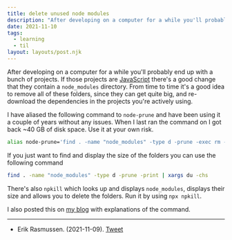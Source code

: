```yaml
---
title: delete unused node modules
description: "After developing on a computer for a while you'll probably end up with a bunch of projects"
date: 2021-11-10
tags:
  - learning
  - til
layout: layouts/post.njk
---
```


After developing on a computer for a while you'll probably end up with a bunch of projects. If those projects are [JavaScript](/posts/javascript) there's a good change that they contain a `node_modules` directory. From time to time it's a good idea to remove all of these folders, since they can get quite big, and re-download the dependencies in the projects you're actively using.

I have aliased the following command to `node-prune` and have been using it a couple of years without any issues. When I last ran the command on I got back ~40 GB of disk space. Use it at your own risk.

```bash
alias node-prune='find . -name "node_modules" -type d -prune -exec rm -rf '{}' +'
```

If you just want to find and display the size of the folders you can use the following command

```bash
find . -name "node_modules" -type d -prune -print | xargs du -chs
```

There's also `npkill` which looks up and displays `node_modules`, displays their size and allows you to delete the folders. Run it by using `npx npkill`.

I also posted this on [my blog](https://willcodefor.beer/posts/save-disk-space-by-deleting-node-modules/) with explanations of the command.

---

- Erik Rasmussen. (2021-11-09). [Tweet](https://twitter.com/erikras/status/1458074052929728515)
